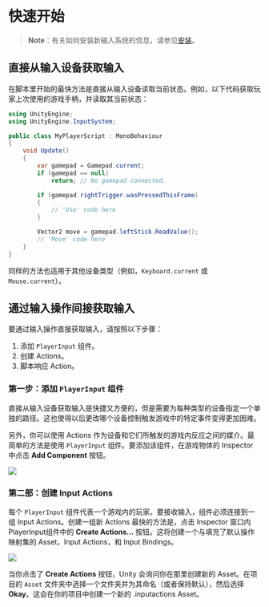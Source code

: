 # 快速开始

> **Note**：有关如何安装新输入系统的信息，请参见[安装](/unity/Input%20System%20中文文档/指引/安装.html)。

## 直接从输入设备获取输入

在脚本里开始的最快方法是直接从输入设备读取当前状态。例如，以下代码获取玩家上次使用的游戏手柄，并读取其当前状态：

```c#
using UnityEngine;
using UnityEngine.InputSystem;

public class MyPlayerScript : MonoBehaviour
{
    void Update()
    {
        var gamepad = Gamepad.current;
        if (gamepad == null)
            return; // No gamepad connected.

        if (gamepad.rightTrigger.wasPressedThisFrame)
        {
            // 'Use' code here
        }

        Vector2 move = gamepad.leftStick.ReadValue();
        // 'Move' code here
    }
}
```

同样的方法也适用于其他设备类型（例如，`Keyboard.current` 或 `Mouse.current`）。

## 通过输入操作间接获取输入

要通过输入操作直接获取输入，请按照以下步骤：

1. 添加 `PlayerInput` 组件。
2. 创建 Actions。
3. 脚本响应 Action。

### 第一步：添加 `PlayerInput` 组件

直接从输入设备获取输入是快捷又方便的，但是需要为每种类型的设备指定一个单独的路径。这也使得以后更改哪个设备控制触发游戏中的特定事件变得更加困难。

另外，你可以使用 Actions 作为设备和它们所触发的游戏内反应之间的媒介。最简单的方法是使用 `PlayerInput` 组件。要添加该组件，在游戏物体的 Inspector 中点击 **Add Component** 按钮。

![](https://docs.unity3d.com/Packages/com.unity.inputsystem@1.3/manual/images/AddPlayerInput.png)

### 第二部：创建 Input Actions

每个 `PlayerInput` 组件代表一个游戏内的玩家。要接收输入，组件必须连接到一组 Input Actions。创建一组新 Actions 最快的方法是，点击 Inspector 窗口内 PlayerInput组件中的 **Create Actions...** 按钮。这将创建一个与填充了默认操作映射集的 Asset，Input Actions，和 Input Bindings。

![](https://docs.unity3d.com/Packages/com.unity.inputsystem@1.3/manual/images/PlayerInputCreateActions.png)

当你点击了 **Create Actions** 按钮，Unity 会询问你在那里创建新的 Asset。在项目的 `Asset` 文件夹中选择一个文件夹并为其命名（或者保持默认），然后选择 **Okay**。这会在你的项目中创建一个新的 .inputactions Asset。
